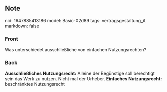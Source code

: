 ## Note
nid: 1647885413186
model: Basic-02d89
tags: vertragsgestaltung_it
markdown: false

### Front
Was unterschiedet ausschließliche von einfachen Nutzungsrechten?

### Back
<b>Ausschließliches Nutzungsrecht:</b> Alleine der Begünstige soll berechtigt sein das Werk zu nutzen. Nicht mal der Urheber.
<b>Einfaches Nutzungsrecht:</b> beschränktes Nutzungsrecht
